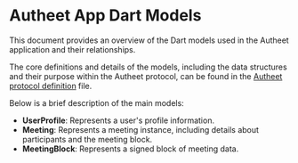 # Autheet App Dart Models

This document provides an overview of the Dart models used in the Autheet application and their relationships.

The core definitions and details of the models, including the data structures and their purpose within the Autheet protocol, can be found in the [Autheet protocol definition](/lib/models/Autheet%20protocol%20definition.md) file.

Below is a brief description of the main models:

- **UserProfile**: Represents a user's profile information.
- **Meeting**: Represents a meeting instance, including details about participants and the meeting block.
- **MeetingBlock**: Represents a signed block of meeting data.
